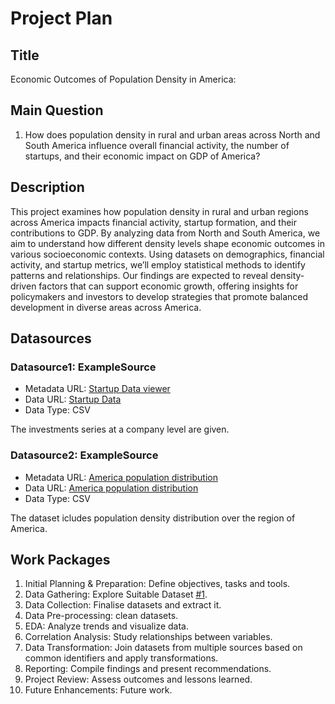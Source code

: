 # Project Plan

## Title
<!-- Give your project a short title. -->
Economic Outcomes of Population Density in America:

## Main Question

<!-- Think about one main question you want to answer based on the data. -->
1. How does population density in rural and urban areas across North and South America influence overall financial activity, the number of startups, and their economic impact on GDP of America?


## Description

<!-- Describe your data science project in max. 200 words. Consider writing about why and how you attempt it. -->
This project examines how population density in rural and urban regions across America impacts financial activity, startup formation, and their contributions to GDP. By analyzing data from North and South America, we aim to understand how different density levels shape economic outcomes in various socioeconomic contexts. Using datasets on demographics, financial activity, and startup metrics, we’ll employ statistical methods to identify patterns and relationships. Our findings are expected to reveal density-driven factors that can support economic growth, offering insights for policymakers and investors to develop strategies that promote balanced development in diverse areas across America.

## Datasources

<!-- Describe each datasources you plan to use in a section. Use the prefic "DatasourceX" where X is the id of the datasource. -->

### Datasource1: ExampleSource
* Metadata URL: [Startup Data viewer](https://www.kaggle.com/datasets/arindam235/startup-investments-crunchbase)
* Data URL: [Startup Data](https://www.kaggle.com/datasets/arindam235/startup-investments-crunchbase)
* Data Type: CSV

The investments series at a company level are given. 

### Datasource2: ExampleSource
* Metadata URL: [America population distribution](https://sedac.ciesin.columbia.edu/data/set/grump-v1-national-identifier-grid/)
* Data URL: [America population distribution](https://sedac.ciesin.columbia.edu/data/set/grump-v1-national-identifier-grid/)
* Data Type: CSV

The dataset icludes population density distribution over the region of America. 

## Work Packages

<!-- List of work packages ordered sequentially, each pointing to an issue with more details. -->

1. Initial Planning & Preparation: Define objectives, tasks and tools.
2. Data Gathering: Explore Suitable Dataset [#1][i1].
3. Data Collection: Finalise datasets and extract it.
4. Data Pre-processing: clean datasets.
5. EDA: Analyze trends and visualize data.
6. Correlation Analysis: Study relationships between variables.
7. Data Transformation: Join datasets from multiple sources based on common identifiers and apply transformations.
8. Reporting: Compile findings and present recommendations.
9. Project Review: Assess outcomes and lessons learned.
10. Future Enhancements: Future work.





[i1]: https://github.com/jvalue/made-template/issues/1
